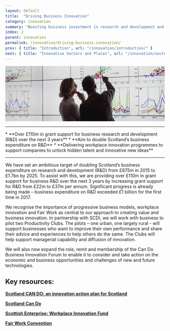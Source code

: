 ```yaml
---
layout: default
title:  "Driving Business Innovation"
category: innovation
summary: "Boosting business investment in research and development and enhanced workplace innovation."
index: 2
parent: innovation
permalink: /innovation/driving-business-innovation/
prev: { title: "Introduction", url: "/innovation/introduction/" }
next: { title: "Innovative Sectors and Places", url: "/innovation/sectors-and-places/" }
---
```


![Two people looking at a graph](/assets/images/pageimages/innovation1.jpg)
<br>
<hr>
* **Over £110m in grant support for business research and development (R&D) over the next 3 years**
* **Aim to double Scotland’s business expenditure on R&D**
* **Delivering workplace innovation programmes to support companies to unlock hidden talent and innovative new ideas**

<hr>

We have set an ambitious target of doubling Scotland’s business expenditure on research and development (R&D) from £875m in 2015 to £1.7bn by 2025. To assist with this, we are providing over £110m in grant support for business R&D over the next 3 years by increasing grant support for R&D from £22m to £37m per annum. Significant progress is already being made – business expenditure on R&D exceeded £1 billion for the first time in 2017.

We recognise the importance of progressive business models, workplace innovation and Fair Work as central to our approach to creating value and business innovation. In partnership with SCDI, we will work with business to pilot two Productivity Clubs. The pilots – one urban, one largely rural - will support businesses who want to improve their own performance and share their advice and experiences to help others do the same. The Clubs will help support managerial capability and diffusion of innovation.

We will also now expand the role, remit and membership of the Can Do Business Innovation Forum to enable it to consider and take action on the economic and business opportunities and challenges of new and future technologies.


## Key resources:

**[Scotland CAN DO: an innovation action plan for Scotland](https://beta.gov.scot/publications/scotland-innovation-action-plan-scotland/)**

**[Scotland Can Do](http://www.cando.scot/)**

**[Scottish Enterprise: Workplace Innovation Fund](https://www.scottish-enterprise.com/support-for-businesses/funding-and-grants/growing-your-business/workplace-innovation-fund)**

**[Fair Work Convention](http://www.fairworkconvention.scot/)**



